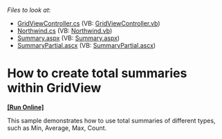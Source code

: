 <!-- default file list -->
*Files to look at*:

* [GridViewController.cs](./CS/GridView.Summary/Controllers/GridViewController.cs) (VB: [GridViewController.vb](./VB/GridView.Summary/Controllers/GridViewController.vb))
* [Northwind.cs](./CS/GridView.Summary/Models/Northwind.cs) (VB: [Northwind.vb](./VB/GridView.Summary/Models/Northwind.vb))
* [Summary.aspx](./CS/GridView.Summary/Views/GridView/Summary.aspx) (VB: [Summary.aspx](./VB/GridView.Summary/Views/GridView/Summary.aspx))
* [SummaryPartial.ascx](./CS/GridView.Summary/Views/GridView/SummaryPartial.ascx) (VB: [SummaryPartial.ascx](./VB/GridView.Summary/Views/GridView/SummaryPartial.ascx))
<!-- default file list end -->
# How to create total summaries within GridView
<!-- run online -->
**[[Run Online]](https://codecentral.devexpress.com/e2831)**
<!-- run online end -->


<p>This sample demonstrates how to use total summaries of different types, such as Min, Average, Max, Count.</p>

<br/>


